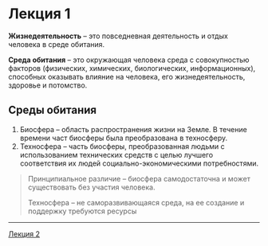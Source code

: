 # Лекция 1

**Жизнедеятельность** – это повседневная деятельность и отдых человека в среде обитания.

**Среда обитания** – это окружающая человека среда с совокупностью факторов (физических, химических, биологических, информационных), способных оказывать влияние на человека, его жизнедеятельность, здоровье и потомство.



## Среды обитания

1. Биосфера – область распространения жизни на Земле. В течение времени част биосферы была преобразована в техносферу.
2. Техносфера – часть биосферы, преобразованная людьми с использованием технических средств с целью лучшего соответствия их людей социально-экономическими потребностями.



> Принципиальное различие – биосфера самодостаточна и может существовать без участия человека.
>
> Техносфера – не саморазвивающаяся среда, на ее создание и поддержку требуются ресурсы

---

[Лекция 2](https://github.com/ilyasssklimov/bmstu_all/tree/sem_07/sem_07/LifeSafety/lections/lection_02.md)